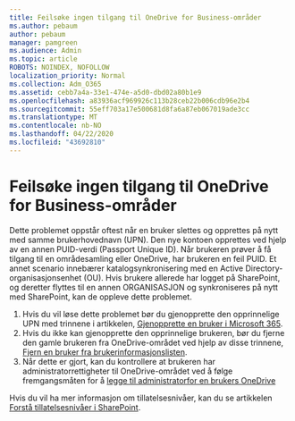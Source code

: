 ```yaml
---
title: Feilsøke ingen tilgang til OneDrive for Business-områder
ms.author: pebaum
author: pebaum
manager: pamgreen
ms.audience: Admin
ms.topic: article
ROBOTS: NOINDEX, NOFOLLOW
localization_priority: Normal
ms.collection: Adm_O365
ms.assetid: cebb7a4a-33e1-474e-a5d0-dbd02a80b1e9
ms.openlocfilehash: a83936acf969926c113b28ceb22b006cdb96e2b4
ms.sourcegitcommit: 55eff703a17e500681d8fa6a87eb067019ade3cc
ms.translationtype: MT
ms.contentlocale: nb-NO
ms.lasthandoff: 04/22/2020
ms.locfileid: "43692810"
---
```

# <a name="troubleshooting-access-denied-messages-to-onedrive-for-business-sites"></a>Feilsøke ingen tilgang til OneDrive for Business-områder

Dette problemet oppstår oftest når en bruker slettes og opprettes på nytt med samme brukerhovednavn (UPN). Den nye kontoen opprettes ved hjelp av en annen PUID-verdi (Passport Unique ID). Når brukeren prøver å få tilgang til en områdesamling eller OneDrive, har brukeren en feil PUID. Et annet scenario innebærer katalogsynkronisering med en Active Directory-organisasjonsenhet (OU). Hvis brukere allerede har logget på SharePoint, og deretter flyttes til en annen ORGANISASJON og synkroniseres på nytt med SharePoint, kan de oppleve dette problemet.

1. Hvis du vil løse dette problemet bør du gjenopprette den opprinnelige UPN med trinnene i artikkelen, [Gjenopprette en bruker i Microsoft 365](https://docs.microsoft.com/office365/admin/add-users/restore-user?view=o365-worldwide).
2. Hvis du ikke kan gjenopprette den opprinnelige brukeren, bør du fjerne den gamle brukeren fra OneDrive-området ved hjelp av disse trinnene, [Fjern en bruker fra brukerinformasjonslisten](). 
3. Når dette er gjort, kan du kontrollere at brukeren har administratorrettigheter til OneDrive-området ved å følge fremgangsmåten for å [legge til administratorfor en brukers OneDrive](https://docs.microsoft.com/sharepoint/manage-user-profiles)

Hvis du vil ha mer informasjon om tillatelsesnivåer, kan du se artikkelen [Forstå tillatelsesnivåer i SharePoint](https://docs.microsoft.com/sharepoint/understanding-permission-levels).
